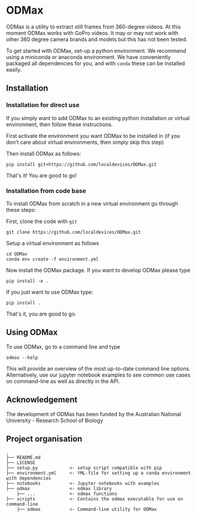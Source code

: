 ODMax
=====

ODMax is a utility to extract still frames from 360-degree videos. At this moment ODMax works with GoPro videos. It may or may not work with other 360 degree camera brands and models but this has not been tested.

To get started with ODMax, set-up a python environment. We recommend using a miniconda or anaconda environment. We have conveniently packaged all dependencies for you, and with `conda` these can be installed easily.

Installation
------------

### Installation for direct use

If you simply want to add ODMax to an existing python installation or virtual environment, then follow these instructions.

First activate the environment you want ODMax to be installed in (if you don't care about virtual environments, then simply skip this step)

Then install ODMax as follows:
```
pip install git+https://github.com/localdevices/ODMax.git

```
That's it! You are good to go!

### Installation from code base

To install ODMax from scratch in a new virtual environment go through these steps:

First, clone the code with `git`

```
git clone https://github.com/localdevices/ODMax.git
```

Setup a virtual environment as follows
```
cd ODMax
conda env create -f environment.yml
```

Now install the ODMax package. If you want to develop ODMax please type
```
pip install -e .
```
If you just want to use ODMax type:
```
pip install .
```
That's it, you are good to go.

Using ODMax
-----------
To use ODMax, go to a command line and type 
```
odmax --help
```
This will provide an overview of the most up-to-date command line options.
Alternatively, use our jupyter notebook examples to see common use cases on command-line as
well as directly in the API.

Acknowledgement
---------------
The development of ODMax has been funded by the Australian National University - Research School of Biology

Project organisation
--------------------

    .
    ├── README.md
    ├── LICENSE
    ├── setup.py            <- setup script compatible with pip
    ├── environment.yml     <- YML-file for setting up a conda environment with dependencies
    ├── notebooks           <- Jupyter notebooks with examples
    ├── odmax               <- odmax library
        ├── ...             <- odmax functions
    ├── scripts             <- Contains the odmax executable for use on command-line
        ├── odmax           <- Command-line utility for ODMax

